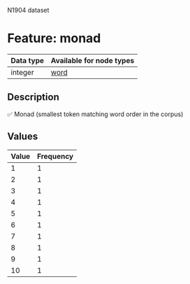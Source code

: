 <p>N1904 dataset</p>

<h1>Feature: monad</h1>

<table>
<thead>
<tr>
  <th>Data type</th>
  <th>Available for node types</th>
</tr>
</thead>
<tbody>
<tr>
  <td>integer</td>
  <td><A HREF="featurebynodetype.md#word">word</A></td>
</tr>
</tbody>
</table>

<h2>Description</h2>

<p>✅ Monad (smallest token matching word order in the corpus)</p>

<h2>Values</h2>

<table>
<thead>
<tr>
  <th>Value</th>
  <th>Frequency</th>
</tr>
</thead>
<tbody>
<tr>
  <td>1</td>
  <td>1</td>
</tr>
<tr>
  <td>2</td>
  <td>1</td>
</tr>
<tr>
  <td>3</td>
  <td>1</td>
</tr>
<tr>
  <td>4</td>
  <td>1</td>
</tr>
<tr>
  <td>5</td>
  <td>1</td>
</tr>
<tr>
  <td>6</td>
  <td>1</td>
</tr>
<tr>
  <td>7</td>
  <td>1</td>
</tr>
<tr>
  <td>8</td>
  <td>1</td>
</tr>
<tr>
  <td>9</td>
  <td>1</td>
</tr>
<tr>
  <td>10</td>
  <td>1</td>
</tr>
</tbody>
</table>
